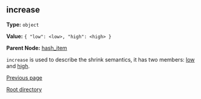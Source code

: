 increase
----------

**Type:** `object`

**Value:** `{ "low": <low>, "high": <high> }`

**Parent Node:** [hash_item](hash_item.md)

`increase` is used to describe the shrink semantics, it has two members: [low](low.md) and [high](high.md).

[Previous page](../table.md)

[Root directory](../../../index.md)